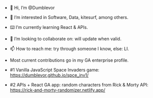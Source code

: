 - 👋 Hi, I’m @Dumblevor
- 🤔 I’m interested in Software, Data, kitesurf, among others.
- ⌨️ I’m currently learning React & APIs.
- 🤝 I’m looking to collaborate on: will update when valid.
- 📫 How to reach me: try through someone I know, else: LI.

- Most current contributions go in my GA enterprise profile.
- #1 Vanilla JavaScript Space Invaders game: https://dumblevor.github.io/spce_inv1/
- #2 APIs + React GA app: random characters from Rick & Morty API: https://rick-and-morty-randomizer.netlify.app/

<!---
Dumblevor/Dumblevor is a ✨ special ✨ repository because its `README.md` (this file) appears on your GitHub profile.
You can click the Preview link to take a look at your changes.
--->
